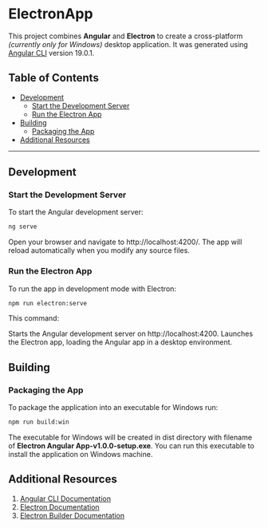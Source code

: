 # ElectronApp

This project combines **Angular** and **Electron** to create a cross-platform _(currently only for Windows)_ desktop application. It was generated using [Angular CLI](https://github.com/angular/angular-cli) version 19.0.1.

## Table of Contents

- [Development](#development)
  - [Start the Development Server](#start-the-development-server)
  - [Run the Electron App](#run-the-electron-app)
- [Building](#building)
  - [Packaging the App](#packaging-the-app)
- [Additional Resources](#additional-resources)

---

## Development

### Start the Development Server

To start the Angular development server:

```bash
ng serve
```

Open your browser and navigate to http://localhost:4200/. The app will reload automatically when you modify any source files.

### Run the Electron App
To run the app in development mode with Electron:

```bash
npm run electron:serve
```

This command:

Starts the Angular development server on http://localhost:4200.
Launches the Electron app, loading the Angular app in a desktop environment.

## Building

### Packaging the App
To package the application into an executable for Windows run:

```bash
npm run build:win
```

The executable for Windows will be created in dist directory with filename of **Electron Angular App-v1.0.0-setup.exe**.
You can run this executable to install the application on Windows machine.


## Additional Resources
1. [Angular CLI Documentation](https://angular.dev/tools/cli)
2. [Electron Documentation](https://www.electronjs.org/docs/latest/)
3. [Electron Builder Documentation](https://www.electron.build/)